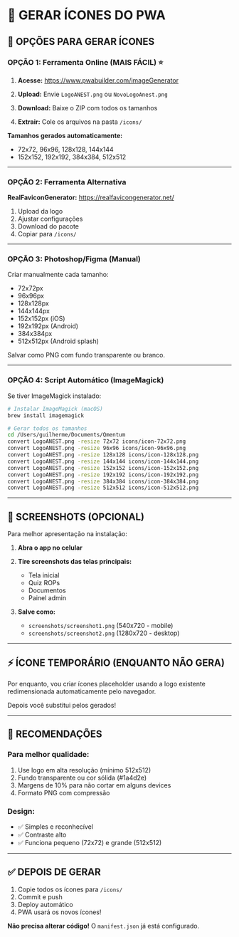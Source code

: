 # 📱 GERAR ÍCONES DO PWA

## 🎯 OPÇÕES PARA GERAR ÍCONES

### **OPÇÃO 1: Ferramenta Online (MAIS FÁCIL)** ⭐

1. **Acesse:** https://www.pwabuilder.com/imageGenerator

2. **Upload:** Envie `LogoANEST.png` ou `NovoLogoAnest.png`

3. **Download:** Baixe o ZIP com todos os tamanhos

4. **Extrair:** Cole os arquivos na pasta `/icons/`

**Tamanhos gerados automaticamente:**
- 72x72, 96x96, 128x128, 144x144
- 152x152, 192x192, 384x384, 512x512

---

### **OPÇÃO 2: Ferramenta Alternativa**

**RealFaviconGenerator:** https://realfavicongenerator.net/

1. Upload da logo
2. Ajustar configurações
3. Download do pacote
4. Copiar para `/icons/`

---

### **OPÇÃO 3: Photoshop/Figma (Manual)**

Criar manualmente cada tamanho:
- 72x72px
- 96x96px
- 128x128px
- 144x144px
- 152x152px (iOS)
- 192x192px (Android)
- 384x384px
- 512x512px (Android splash)

Salvar como PNG com fundo transparente ou branco.

---

### **OPÇÃO 4: Script Automático (ImageMagick)**

Se tiver ImageMagick instalado:

```bash
# Instalar ImageMagick (macOS)
brew install imagemagick

# Gerar todos os tamanhos
cd /Users/guilherme/Documents/Qmentum
convert LogoANEST.png -resize 72x72 icons/icon-72x72.png
convert LogoANEST.png -resize 96x96 icons/icon-96x96.png
convert LogoANEST.png -resize 128x128 icons/icon-128x128.png
convert LogoANEST.png -resize 144x144 icons/icon-144x144.png
convert LogoANEST.png -resize 152x152 icons/icon-152x152.png
convert LogoANEST.png -resize 192x192 icons/icon-192x192.png
convert LogoANEST.png -resize 384x384 icons/icon-384x384.png
convert LogoANEST.png -resize 512x512 icons/icon-512x512.png
```

---

## 📸 SCREENSHOTS (OPCIONAL)

Para melhor apresentação na instalação:

1. **Abra o app no celular**
2. **Tire screenshots das telas principais:**
   - Tela inicial
   - Quiz ROPs
   - Documentos
   - Painel admin

3. **Salve como:**
   - `screenshots/screenshot1.png` (540x720 - mobile)
   - `screenshots/screenshot2.png` (1280x720 - desktop)

---

## ⚡ ÍCONE TEMPORÁRIO (ENQUANTO NÃO GERA)

Por enquanto, vou criar ícones placeholder usando a logo existente redimensionada automaticamente pelo navegador.

Depois você substitui pelos gerados!

---

## 🎨 RECOMENDAÇÕES

### **Para melhor qualidade:**
1. Use logo em alta resolução (mínimo 512x512)
2. Fundo transparente ou cor sólida (#1a4d2e)
3. Margens de 10% para não cortar em alguns devices
4. Formato PNG com compressão

### **Design:**
- ✅ Simples e reconhecível
- ✅ Contraste alto
- ✅ Funciona pequeno (72x72) e grande (512x512)

---

## ✅ DEPOIS DE GERAR

1. Copie todos os ícones para `/icons/`
2. Commit e push
3. Deploy automático
4. PWA usará os novos ícones!

**Não precisa alterar código!** O `manifest.json` já está configurado.

